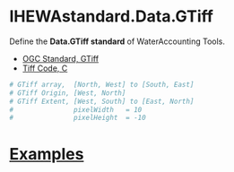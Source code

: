 # IHEWAstandard.Data.GTiff

Define the **Data.GTiff standard** of WaterAccounting Tools.

  - [OGC Standard, GTiff](https://www.opengeospatial.org/standards/geotiff)
  - [Tiff Code, C](https://gitlab.com/libtiff/libtiff)

```Python
# GTiff array,  [North, West] to [South, East]
# GTiff Origin, [West, North]
# GTiff Extent, [West, South] to [East, North] 
#               pixelWidth   = 10
#               pixelHeight  = -10
```

# [Examples](examples/README.md#gtiff)

